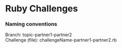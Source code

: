 # Ruby Challenges

### Naming conventions
Branch: topic-partner1-partner2  
Challenge (file): challengeName-partner1-partner2.rb   

